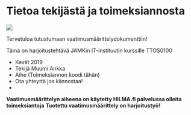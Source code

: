# Tietoa tekijästä ja toimeksiannosta

![](https://openclipart.org/image/300px/svg_to_png/249638/AbstractDesign288.png)


Tervetuloa tutustumaan vaatimusmäärittelydokumenttiin!

Tämä on harjoitustehtävä JAMKin IT-instituutin kurssille TTOS0100 

* Kevät 2019
* Tekijä Muumi Ankka
* Aihe (Toimeksiannon koodi tähän)
* Ota yhteyttä jos kiinnostaa!
* 

**Vaatimusmäärittelyn aiheena on käytetty HILMA.fi palvelussa olleita toimeksiantoja**
**Tuotettu vaatimusmäärittely on harjoitustyö!**



